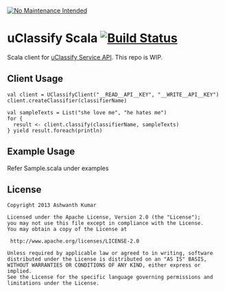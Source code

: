 [![No Maintenance Intended](http://unmaintained.tech/badge.svg)](http://unmaintained.tech/)

# uClassify Scala [![Build Status](https://travis-ci.org/ashwanthkumar/uClassify-scala.png)](https://travis-ci.org/ashwanthkumar/uClassify-scala/builds/)

Scala client for [uClassify Service API](http://www.uclassify.com/XmlApiDocumentation.aspx). This repo is WIP. 

## Client Usage
```
val client = UClassifyClient("__READ__API__KEY", "__WRITE__API__KEY")
client.createClassifier(classifierName)

val sampleTexts = List("she love me", "he hates me")
for {
  result <- client.classify(classifierName, sampleTexts)
} yield result.foreach(println)

```


## Example Usage
Refer Sample.scala under examples

## License
    Copyright 2013 Ashwanth Kumar
    
    Licensed under the Apache License, Version 2.0 (the "License");
    you may not use this file except in compliance with the License.
    You may obtain a copy of the License at
    
     http://www.apache.org/licenses/LICENSE-2.0
    
    Unless required by applicable law or agreed to in writing, software
    distributed under the License is distributed on an "AS IS" BASIS,
    WITHOUT WARRANTIES OR CONDITIONS OF ANY KIND, either express or implied.
    See the License for the specific language governing permissions and
    limitations under the License.


